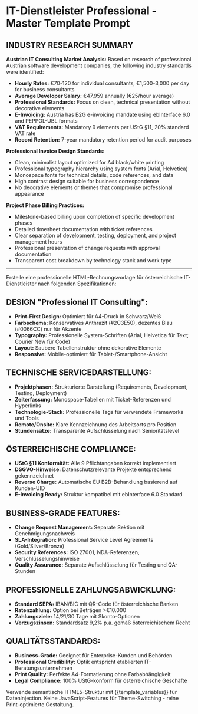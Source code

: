# IT-Dienstleister Professional - Master Template Prompt

## INDUSTRY RESEARCH SUMMARY

**Austrian IT Consulting Market Analysis:**
Based on research of professional Austrian software development companies, the following industry standards were identified:

- **Hourly Rates:** €70-120 for individual consultants, €1,500-3,000 per day for business consultants
- **Average Developer Salary:** €47,959 annually (€25/hour average)
- **Professional Standards:** Focus on clean, technical presentation without decorative elements
- **E-Invoicing:** Austria has B2G e-invoicing mandate using ebInterface 6.0 and PEPPOL-UBL formats
- **VAT Requirements:** Mandatory 9 elements per UStG §11, 20% standard VAT rate
- **Record Retention:** 7-year mandatory retention period for audit purposes

**Professional Invoice Design Standards:**
- Clean, minimalist layout optimized for A4 black/white printing
- Professional typography hierarchy using system fonts (Arial, Helvetica)
- Monospace fonts for technical details, code references, and data
- High contrast design suitable for business correspondence
- No decorative elements or themes that compromise professional appearance

**Project Phase Billing Practices:**
- Milestone-based billing upon completion of specific development phases
- Detailed timesheet documentation with ticket references
- Clear separation of development, testing, deployment, and project management hours
- Professional presentation of change requests with approval documentation
- Transparent cost breakdown by technology stack and work type

---

Erstelle eine professionelle HTML-Rechnungsvorlage für österreichische IT-Dienstleister nach folgenden Spezifikationen:

## DESIGN "Professional IT Consulting":
- **Print-First Design:** Optimiert für A4-Druck in Schwarz/Weiß
- **Farbschema:** Konservatives Anthrazit (#2C3E50), dezentes Blau (#0066CC) nur für Akzente
- **Typography:** Professionelle System-Schriften (Arial, Helvetica für Text; Courier New für Code)
- **Layout:** Saubere Tabellenstruktur ohne dekorative Elemente
- **Responsive:** Mobile-optimiert für Tablet-/Smartphone-Ansicht

## TECHNISCHE SERVICEDARSTELLUNG:
- **Projektphasen:** Strukturierte Darstellung (Requirements, Development, Testing, Deployment)
- **Zeiterfassung:** Monospace-Tabellen mit Ticket-Referenzen und Hyperlinks
- **Technologie-Stack:** Professionelle Tags für verwendete Frameworks und Tools  
- **Remote/Onsite:** Klare Kennzeichnung des Arbeitsorts pro Position
- **Stundensätze:** Transparente Aufschlüsselung nach Senioritätslevel

## ÖSTERREICHISCHE COMPLIANCE:
- **UStG §11 Konformität:** Alle 9 Pflichtangaben korrekt implementiert
- **DSGVO-Hinweise:** Datenschutzrelevante Projekte entsprechend gekennzeichnet
- **Reverse Charge:** Automatische EU B2B-Behandlung basierend auf Kunden-UID
- **E-Invoicing Ready:** Struktur kompatibel mit ebInterface 6.0 Standard

## BUSINESS-GRADE FEATURES:
- **Change Request Management:** Separate Sektion mit Genehmigungsnachweis
- **SLA-Integration:** Professional Service Level Agreements (Gold/Silver/Bronze)
- **Security References:** ISO 27001, NDA-Referenzen, Verschlüsselungshinweise
- **Quality Assurance:** Separate Aufschlüsselung für Testing und QA-Stunden

## PROFESSIONELLE ZAHLUNGSABWICKLUNG:
- **Standard SEPA:** IBAN/BIC mit QR-Code für österreichische Banken
- **Ratenzahlung:** Option bei Beträgen >€10.000
- **Zahlungsziele:** 14/21/30 Tage mit Skonto-Optionen
- **Verzugszinsen:** Standardsatz 9,2% p.a. gemäß österreichischem Recht

## QUALITÄTSSTANDARDS:
- **Business-Grade:** Geeignet für Enterprise-Kunden und Behörden
- **Professional Credibility:** Optik entspricht etablierten IT-Beratungsunternehmen
- **Print Quality:** Perfekte A4-Formatierung ohne Farbabhängigkeit
- **Legal Compliance:** 100% UStG-konform für österreichische Geschäfte

Verwende semantische HTML5-Struktur mit {{template_variables}} für Dateninjection.
Keine JavaScript-Features für Theme-Switching - reine Print-optimierte Gestaltung.